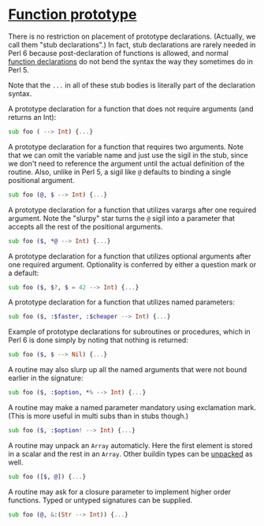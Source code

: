 [1]: https://rosettacode.org/wiki/Function_prototype

# [Function prototype][1]

There is no restriction on placement of prototype declarations. (Actually, we call them "stub declarations".) In fact, stub declarations are rarely needed in Perl 6 because post-declaration of functions is allowed, and normal [function declarations](http://design.perl6.org/S06.html#Subroutines_and_other_code_objects) do not bend the syntax the way they sometimes do in Perl 5.



Note that the `...` in all of these stub bodies is literally part of the declaration syntax.



A prototype declaration for a function that does not require arguments (and returns an Int):

```raku
sub foo ( --> Int) {...}
```


A prototype declaration for a function that requires two arguments.
Note that we can omit the variable name and just use the sigil in the stub, since we don't need to reference the argument until the actual definition of the routine. Also, unlike in Perl 5, a sigil like `@` defaults to binding a single positional argument.

```raku
sub foo (@, $ --> Int) {...}
```


A prototype declaration for a function that utilizes varargs after one required argument.
Note the "slurpy" star turns the `@` sigil into a parameter that accepts all the rest of the positional arguments.

```raku
sub foo ($, *@ --> Int) {...}
```


A prototype declaration for a function that utilizes optional arguments after one required argument. Optionality is conferred by either a question mark or a default:

```raku
sub foo ($, $?, $ = 42 --> Int) {...}
```


A prototype declaration for a function that utilizes named parameters:

```raku
sub foo ($, :$faster, :$cheaper --> Int) {...}
```


Example of prototype declarations for subroutines or procedures, which in Perl 6 is done simply by noting that nothing is returned:

```raku
sub foo ($, $ --> Nil) {...}
```


A routine may also slurp up all the named arguments that were not bound earlier in the signature:

```raku
sub foo ($, :$option, *% --> Int) {...}
```


A routine may make a named parameter mandatory using exclamation mark. (This is more useful in multi subs than in stubs though.)

```raku
sub foo ($, :$option! --> Int) {...}
```


A routine may unpack an `Array` automaticly. Here the first element is stored in a scalar and the rest in an `Array`. Other buildin types can be [unpacked](http://design.perl6.org/S06.html#Unpacking_array_parameters) as well.

```raku
sub foo ([$, @]) {...}
```


A routine may ask for a closure parameter to implement higher order functions. Typed or untyped signatures can be supplied.

```raku
sub foo (@, &:(Str --> Int)) {...}
```